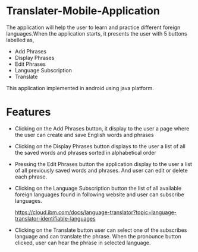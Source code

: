 # Translater-Mobile-Application
The application will help the user to learn and practice different foreign languages.When the application starts, it presents the user with 5 buttons labelled as,

  - Add Phrases
  - Display Phrases
  - Edit Phrases
  - Language Subscription
  - Translate
  
This application implemented in android using java platform.
# Features

  - Clicking on the Add Phrases button, it display to the user a page where the user
    can create and save English words and phrases
  - Clicking on the Display Phrases button displays to the user a list of all the saved words
    and phrases sorted in alphabetical order
  - Pressing the Edit Phrases button the application display to the user a list of all
    previously saved words and phrases. And user can edit or delete each phrase.
  - Clicking on the Language Subscription button the list of all available foreign languages
    found in following website and user can subscribe languages.
    
    https://cloud.ibm.com/docs/language-translator?topic=language-translator-identifiable-languages
  - Clicking on the Translate button user can select one of the subscribes language and can translate the phrase. When the pronounce button clicked, user can hear the phrase in selected language.
